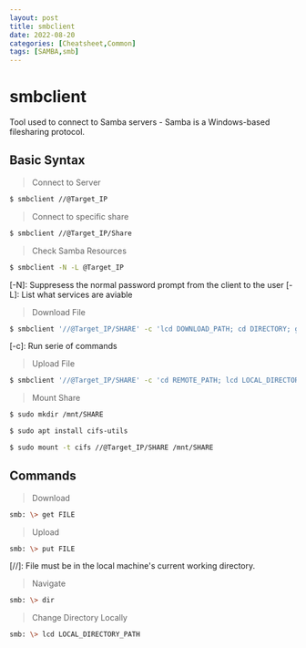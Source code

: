 ```yaml
---
layout: post
title: smbclient
date: 2022-08-20
categories: [Cheatsheet,Common]
tags: [SAMBA,smb]
---
```


# smbclient
Tool used to connect to Samba servers - Samba is a Windows-based filesharing protocol.

## Basic Syntax
> Connect to Server
```bash
$ smbclient //@Target_IP
```

> Connect to specific share
```bash
$ smbclient //@Target_IP/Share
```

> Check Samba Resources
```bash
$ smbclient -N -L @Target_IP
```
[-N]: Suppresess the normal password prompt from the client to the user
[-L]: List what services are aviable

> Download File
```bash
$ smbclient '//@Target_IP/SHARE' -c 'lcd DOWNLOAD_PATH; cd DIRECTORY; get FILENAME'
```
[-c]: Run serie of commands

> Upload File
```bash
$ smbclient '//@Target_IP/SHARE' -c 'cd REMOTE_PATH; lcd LOCAL_DIRECTORY; put LOCAL_FILENAME'
```

> Mount Share
```bash
$ sudo mkdir /mnt/SHARE

$ sudo apt install cifs-utils

$ sudo mount -t cifs //@Target_IP/SHARE /mnt/SHARE
```

## Commands
> Download
```bash
smb: \> get FILE
```

> Upload
```bash
smb: \> put FILE 
```
[//]: File must be in the local machine's current working directory.

> Navigate
```bash
smb: \> dir
```

> Change Directory Locally
```bash
smb: \> lcd LOCAL_DIRECTORY_PATH
```
